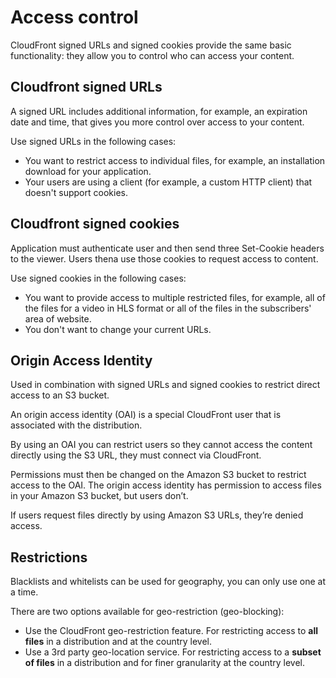 # Access control

CloudFront signed URLs and signed cookies provide the same basic functionality: they allow you to control who can access your content. 

## Cloudfront signed URLs

A signed URL includes additional information, for example, an expiration date and time, that gives you more control over access to your content.

Use signed URLs in the following cases:

- You want to restrict access to individual files, for example, an installation download for your application.
- Your users are using a client (for example, a custom HTTP client) that doesn't support cookies.


## Cloudfront signed cookies

Application must authenticate user and then send three Set-Cookie headers to the viewer. Users thena use those cookies to request access to content.

Use signed cookies in the following cases:
- You want to provide access to multiple restricted files, for example, all of the files for a video in HLS format or all of the files in the subscribers' area of website.
- You don't want to change your current URLs.


## Origin Access Identity

Used in combination with signed URLs and signed cookies to restrict direct access to an S3 bucket.

An origin access identity (OAI) is a special CloudFront user that is associated with the distribution.

By using an OAI you can restrict users so they cannot access the content directly using the S3 URL, they must connect via CloudFront.

Permissions must then be changed on the Amazon S3 bucket to restrict access to the OAI. The origin access identity has permission to access files in your Amazon S3 bucket, but users don’t.

If users request files directly by using Amazon S3 URLs, they’re denied access.


## Restrictions

Blacklists and whitelists can be used for geography, you can only use one at a time.

There are two options available for geo-restriction (geo-blocking):

- Use the CloudFront geo-restriction feature. For restricting access to **all files** in a distribution and at the country level.
- Use a 3rd party geo-location service. For restricting access to a **subset of files** in a distribution and for finer granularity at the country level.
